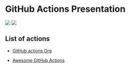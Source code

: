 # GitHub Actions Presentation

![](https://github.com/manishsethi/github-workflow/workflows/Go-test/badge.svg)
![](https://github.com/manishsethi/github-workflow/workflows/Go-build/badge.svg)

## List of actions

- [GitHub actions Org](https://github.com/actions)

- [Awesome GitHub Actions](https://github.com/sdras/awesome-actions)

